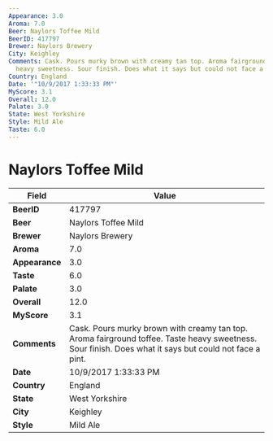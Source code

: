 ```yaml
---
Appearance: 3.0
Aroma: 7.0
Beer: Naylors Toffee Mild
BeerID: 417797
Brewer: Naylors Brewery
City: Keighley
Comments: Cask. Pours murky brown with creamy tan top. Aroma fairground toffee. Taste
  heavy sweetness. Sour finish. Does what it says but could not face a pint.
Country: England
Date: '"10/9/2017 1:33:33 PM"'
MyScore: 3.1
Overall: 12.0
Palate: 3.0
State: West Yorkshire
Style: Mild Ale
Taste: 6.0
---
```


# Naylors Toffee Mild

| Field         | Value |
|---------------|-------|
| **BeerID** | 417797 |
| **Beer** | Naylors Toffee Mild |
| **Brewer** | Naylors Brewery |
| **Aroma** | 7.0 |
| **Appearance** | 3.0 |
| **Taste** | 6.0 |
| **Palate** | 3.0 |
| **Overall** | 12.0 |
| **MyScore** | 3.1 |
| **Comments** | Cask. Pours murky brown with creamy tan top. Aroma fairground toffee. Taste heavy sweetness. Sour finish. Does what it says but could not face a pint. |
| **Date** | 10/9/2017 1:33:33 PM |
| **Country** | England |
| **State** | West Yorkshire |
| **City** | Keighley |
| **Style** | Mild Ale |
